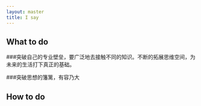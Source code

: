 ```yaml
---
layout: master
title: I say
---
```


## What to do

###突破自己的专业壁垒，要广泛地去接触不同的知识。不断的拓展思维空间，为未来的生活打下真正的基础。

###突破思想的籓篱，有容乃大

 
## How to do


